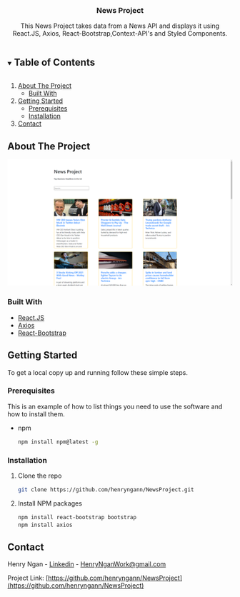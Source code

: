 <!-- PROJECT LOGO -->
<br />
<p align="center">
  <a href="https://github.com/henryngann/NewsProject">
  
  </a>

  <h3 align="center">News Project</h3>

  <p align="center">
    This News Project takes data from a News API and displays it using React.JS, Axios, React-Bootstrap,Context-API's and Styled Components.
    <br />

<!-- TABLE OF CONTENTS -->
<details open="open">
  <summary><h2 style="display: inline-block">Table of Contents</h2></summary>
  <ol>
    <li>
      <a href="#about-the-project">About The Project</a>
      <ul>
        <li><a href="#built-with">Built With</a></li>
      </ul>
    </li>
    <li>
      <a href="#getting-started">Getting Started</a>
      <ul>
        <li><a href="#prerequisites">Prerequisites</a></li>
        <li><a href="#installation">Installation</a></li>
      </ul>
    </li>
    <li><a href="#contact">Contact</a></li>
  
  </ol>
</details>



<!-- ABOUT THE PROJECT -->
## About The Project

![google.com](https://github.com/henryngann/NewsProject/blob/master/newsprojects.png)



### Built With

* [React.JS](https://reactjs.org/)
* [Axios](https://www.npmjs.com/package/axios)
* [React-Bootstrap](https://react-bootstrap.github.io/)



<!-- GETTING STARTED -->
## Getting Started

To get a local copy up and running follow these simple steps.

### Prerequisites

This is an example of how to list things you need to use the software and how to install them.
* npm
  ```sh
  npm install npm@latest -g
  ```

### Installation

1. Clone the repo
   ```sh
   git clone https://github.com/henryngann/NewsProject.git
   ```
2. Install NPM packages
   ```sh
   npm install react-bootstrap bootstrap
   npm install axios
   ```


<!-- CONTACT -->
## Contact

Henry Ngan - [Linkedin](https://ca.linkedin.com/in/henry-ngan-183620b6) - HenryNganWork@gmail.com

Project Link: [https://github.com/henryngann/NewsProject](https://github.com/henryngann/NewsProject)
